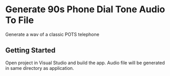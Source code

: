 # Generate 90s Phone Dial Tone Audio To File

Generate a wav of a classic POTS telephone

## Getting Started

Open project in Visual Studio and build the app. Audio file will be generated in same directory as application.
